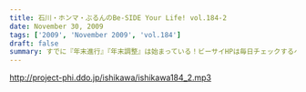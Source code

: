 ```yaml
---
title: 石川・ホンマ・ぶるんのBe-SIDE Your Life! vol.184-2
date: November 30, 2009
tags: ['2009', 'November 2009', 'vol.184']
draft: false
summary: すでに『年末進行』『年末調整』は始まっている！ビーサイHPは毎日チェックするべき！イベント情報が・・・あるの？ないの？ドッチ！NAMAE
---
```


http://project-phi.ddo.jp/ishikawa/ishikawa184_2.mp3